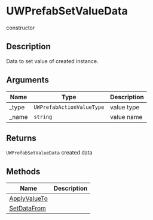 # UWPrefabSetValueData

<span class="badge badge-secondary">constructor</span>

## Description
Data to set value of created instance.

## Arguments
| Name | Type | Description |
| ---- | ---- | ----------- |
| _type | `UWPrefabActionValueType` | value type |
| _name | `string` | value name |

## Returns
`UWPrefabSetValueData` created data

## Methods
| Name | Description |
| ---- | ----------- |
| [ApplyValueTo](UWPrefabSetValueData.ApplyValueTo.html) |  |
| [SetDataFrom](UWPrefabSetValueData.SetDataFrom.html) |  |